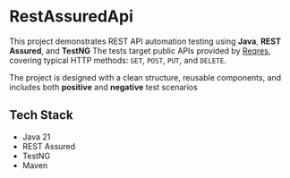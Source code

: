 # RestAssuredApi
This project demonstrates REST API automation testing using **Java**, **REST Assured**, and **TestNG**
The tests target public APIs provided by [Reqres](https://reqres.in), covering typical HTTP methods: `GET`, `POST`, `PUT`, and `DELETE`.

The project is designed with a clean structure, reusable components, and includes both **positive** and **negative** test scenarios

## Tech Stack
- Java 21
- REST Assured
- TestNG
- Maven

